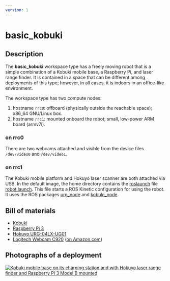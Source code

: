 ```yaml
---
version: 1
---
```


# basic_kobuki

## Description

The **basic_kobuki** workspace type has a freely moving robot that is a simple
combination of a Kobuki mobile base, a Raspberry Pi, and laser range finder.  It
is contained in a space that can be different among deployments of this type;
however, in all cases, it is indoors in an office-like environment.

The workspace type has two compute nodes:

1. hostname `rrc0`: offboard (physically outside the reachable space); x86_64 GNU/Linux box.
2. hostname `rrc1`: mounted onboard the robot; small, low-power ARM board (armv7l).

### on rrc0

There are two webcams attached and visible from the device files `/dev/video0`
and `/dev/video1`.

### on rrc1

The Kobuki mobile platform and Hokuyo laser scanner are both attached via USB.
In the default image, the home directory contains the
[roslaunch](https://wiki.ros.org/roslaunch) file [robot.launch](
https://github.com/rerobots/workspaces/blob/master/src/basic_kobuki/robot.launch).
This file starts a ROS Kinetic configuration for using the robot.
It uses the ROS packages [urg_node](https://wiki.ros.org/urg_node) and
[kobuki_node](https://wiki.ros.org/kobuki_node).


## Bill of materials

* [Kobuki](http://kobuki.yujinrobot.com/)
* [Raspberry Pi 3](https://www.raspberrypi.org/products/raspberry-pi-3-model-b/)
* [Hokuyo URG-04LX-UG01](https://www.hokuyo-aut.jp/search/single.php?serial=166)
* [Logitech Webcam C920](https://www.logitech.com/en-us/product/hd-pro-webcam-c920) ([on Amazon.com](https://www.amazon.com/gp/product/B006JH8T3S/))


## Photographs of a deployment

[![Kobuki mobile base on its charging station and with Hokuyo laser range finder and Raspberry Pi 3 Model B mounted](figures/480px-basic_kobuki_prototype.jpg)](figures/basic_kobuki_prototype.jpg)
